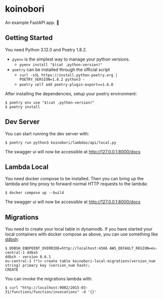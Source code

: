 # koinobori

An example FastAPI app. 🎏

## Getting Started

You need Python 3.12.0 and Poetry 1.8.2.

- `pyenv` is the simplest way to manage your python versions.
  - `pyenv install "$(cat .python-version)"`
- `poetry` can be installed through the official script
  - `curl -sSL https://install.python-poetry.org | POETRY_VERSION=1.8.2 python3 -`
  - `poetry self add poetry-plugin-export==1.6.0`

After installing the dependencies, setup your poetry environment:

    $ poetry env use "$(cat .python-version)"
    $ poetry install

## Dev Server

You can start running the dev server with:

    $ poetry run python3 koinobori/lambdas/api/local.py

The swagger ui will now be accessible at http://127.0.0.1:8000/docs


## Lambda Local

You need docker compose to be installed. Then you can bring up the lambda and tiny proxy to forward normal HTTP requests to the lambda:

    $ docker compose up --build

The swagger ui will now be accessible at http://127.0.0.1:8000/docs

## Migrations

You need to create your local table in dynamodb. If you have started your local containers with docker compose as above, you can use something like [ddbsh](https://github.com/awslabs/dynamodb-shell):

    $ DDBSH_ENDPOINT_OVERRIDE=http://localhost:4566 AWS_DEFAULT_REGION=eu-central-1 ddbsh
    ddbsh - version 0.6.1
    eu-central-1 (*)> create table koinobori-local-migrations(version_num string) primary key (version_num hash);
    CREATE

You can invoke the migrations lambda with:

    $ curl "http://localhost:9002/2015-03-31/functions/function/invocations" -d '{}'
